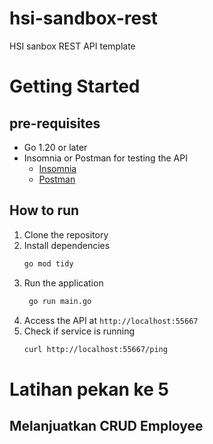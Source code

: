 # hsi-sandbox-rest
HSI sanbox REST API template

# Getting Started

## pre-requisites
- Go 1.20 or later
- Insomnia or Postman for testing the API
    - [Insomnia](https://insomnia.rest/download)
    - [Postman](https://www.postman.com/downloads/)

## How to run
1. Clone the repository
2. Install dependencies
   ```bash
   go mod tidy
   ```
3. Run the application
   ```bash
    go run main.go
    ```
4. Access the API at `http://localhost:55667`
5. Check if service is running
   ```bash
   curl http://localhost:55667/ping
   ```
   
# Latihan pekan ke 5
## Melanjuatkan CRUD Employee
   